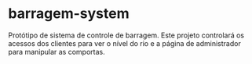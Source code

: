 # barragem-system
Protótipo de sistema de controle de barragem. Este projeto controlará os acessos dos clientes para ver o nível do rio e a página de administrador para manipular as comportas.
